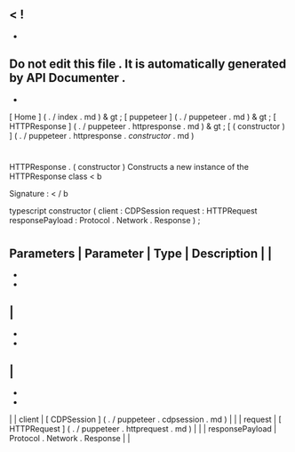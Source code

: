 <
!
-
-
Do
not
edit
this
file
.
It
is
automatically
generated
by
API
Documenter
.
-
-
>
[
Home
]
(
.
/
index
.
md
)
&
gt
;
[
puppeteer
]
(
.
/
puppeteer
.
md
)
&
gt
;
[
HTTPResponse
]
(
.
/
puppeteer
.
httpresponse
.
md
)
&
gt
;
[
(
constructor
)
]
(
.
/
puppeteer
.
httpresponse
.
_constructor_
.
md
)
#
#
HTTPResponse
.
(
constructor
)
Constructs
a
new
instance
of
the
HTTPResponse
class
<
b
>
Signature
:
<
/
b
>
typescript
constructor
(
client
:
CDPSession
request
:
HTTPRequest
responsePayload
:
Protocol
.
Network
.
Response
)
;
#
#
Parameters
|
Parameter
|
Type
|
Description
|
|
-
-
-
|
-
-
-
|
-
-
-
|
|
client
|
[
CDPSession
]
(
.
/
puppeteer
.
cdpsession
.
md
)
|
|
|
request
|
[
HTTPRequest
]
(
.
/
puppeteer
.
httprequest
.
md
)
|
|
|
responsePayload
|
Protocol
.
Network
.
Response
|
|
